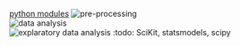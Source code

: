 [python modules](https://docs.python.org/3/py-modindex.html)
![pre-processing](https://i.postimg.cc/Z5YJnS29/python-pre-processing.png)  
![data analysis](https://i.postimg.cc/dQdsSnG0/python-data-analysis.png)  
![explaratory data analysis](https://i.postimg.cc/CLghyD4s/python-explaratory-data-analysis.png) 
:todo: SciKit, statsmodels, scipy 
